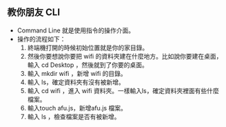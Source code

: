 ## 教你朋友 CLI

* Command Line 就是使用指令的操作介面。
* 操作的流程如下：
    1. 終端機打開的時候初始位置就是你的家目錄。
 	1. 然後你要想說你要把 wifi 的資料夾建在什麼地方。比如說你要建在桌面，輸入 cd Desktop ，然後就到了你要的桌面。 
	1.	輸入 mkdir wifi ，新增 wifi 的目錄。
	1.	輸入 ls，確定資料夾有沒有被新增。
	1.	輸入 cd wifi ，進入 wifi 資料夾。一樣輸入ls，確定資料夾裡面有些什麼檔案。
	1.	輸入touch afu.js，新增afu.js 檔案。
	1.	輸入 ls ，檢查檔案是否有被新增。
